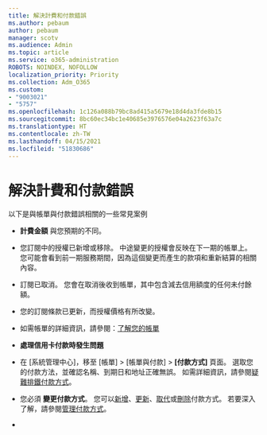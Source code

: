 ```yaml
---
title: 解決計費和付款錯誤
ms.author: pebaum
author: pebaum
manager: scotv
ms.audience: Admin
ms.topic: article
ms.service: o365-administration
ROBOTS: NOINDEX, NOFOLLOW
localization_priority: Priority
ms.collection: Adm_O365
ms.custom:
- "9003021"
- "5757"
ms.openlocfilehash: 1c126a088b79bc8ad415a5679e18d4da3fde8b15
ms.sourcegitcommit: 8bc60ec34bc1e40685e3976576e04a2623f63a7c
ms.translationtype: HT
ms.contentlocale: zh-TW
ms.lasthandoff: 04/15/2021
ms.locfileid: "51830686"
---
```

# <a name="resolving-billing-and-payment-errors"></a>解決計費和付款錯誤

以下是與帳單與付款錯誤相關的一些常見案例

- **計費金額** 與您預期的不同。
- 您訂閱中的授權已新增或移除。 中途變更的授權會反映在下一期的帳單上。 您可能會看到前一期服務期間，因為這個變更而產生的款項和重新結算的相關內容。
- 訂閱已取消。 您會在取消後收到帳單，其中包含減去信用額度的任何未付餘額。
- 您的訂閱條款已更新，而授權價格有所改變。
- 如需帳單的詳細資訊，請參閱：[了解您的帳單](https://docs.microsoft.com/microsoft-365/commerce/billing-and-payments/understand-your-invoice2)
- **處理信用卡付款時發生問題**
- 在 [系統管理中心]，移至 [帳單]  >   [帳單與付款]  >  **[付款方式][](https://go.microsoft.com/fwlink/p/?linkid=2018806)** 頁面。 選取您的付款方法，並確認名稱、到期日和地址正確無誤。 如需詳細資訊，請參閱[疑難排鐵付款方式](https://docs.microsoft.com/microsoft-365/commerce/billing-and-payments/manage-payment-methods#troubleshoot-payment-methods)。

- 您必須 **變更付款方式**。 您可以[新增](https://docs.microsoft.com/microsoft-365/commerce/billing-and-payments/manage-payment-methods?view=o365-worldwide#add-a-payment-method)、[更新](https://docs.microsoft.com/microsoft-365/commerce/billing-and-payments/manage-payment-methods?view=o365-worldwide#update-payment-method-details)、[取代](https://docs.microsoft.com/microsoft-365/commerce/billing-and-payments/manage-payment-methods?view=o365-worldwide#replace-a-payment-method)或[刪除](https://docs.microsoft.com/microsoft-365/commerce/billing-and-payments/manage-payment-methods?view=o365-worldwide#delete-a-payment-method)付款方式。 若要深入了解，請參閱[管理付款方式](https://docs.microsoft.com/microsoft-365/commerce/billing-and-payments/manage-payment-methods?view=o365-worldwide)。
- 
